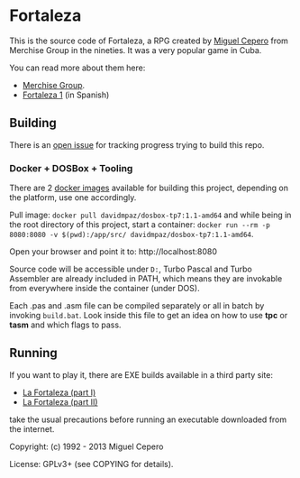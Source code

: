# Fortaleza

This is the source code of Fortaleza, a
RPG created by [Miguel Cepero][1] from Merchise Group in the nineties. It was a
very popular game in Cuba.

You can read more about them here:
 * [Merchise Group][2].
 * [Fortaleza 1][3] (in Spanish)

## Building

There is an [open issue][6] for tracking progress trying to build this repo.

### Docker + DOSBox + Tooling

There are 2 [docker images](https://hub.docker.com/repository/docker/davidmpaz/dosbox-tp7) available for building this project, depending on the platform, use one accordingly.

Pull image: `docker pull davidmpaz/dosbox-tp7:1.1-amd64` and while being in 
the root directory of this project, start a container: 
`docker run --rm -p 8080:8080 -v $(pwd):/app/src/ davidmpaz/dosbox-tp7:1.1-amd64`.

Open your browser and point it to: http://localhost:8080

Source code will be accessible under `D:`, Turbo Pascal and Turbo Assembler 
are already included in PATH, which means they are invokable from everywhere 
inside the container (under DOS).

Each .pas and .asm file can be compiled separately or all in batch by invoking
`build.bat`. Look inside this file to get an idea on how to use **tpc** or 
**tasm** and which flags to pass.

## Running

If you want to play it, there are EXE builds available in a third party site:

  - [La Fortaleza (part I)][4]
  - [La Fortaleza (part II)][5]

take the usual precautions before running an executable downloaded from the
internet.

Copyright:
  (c) 1992 - 2013 Miguel Cepero

License:
  GPLv3+ (see COPYING for details).


 [1]: https://twitter.com/miguelcepero
 [2]: https://en.wikipedia.org/wiki/Merchise
 [3]: http://wiki.caad.es/La_fortaleza_I:_En_las_entra%C3%B1as_de_la_bestia
 [4]: https://www.caad.es/?q=node/878
 [5]: https://www.caad.es/?q=node/879
 [6]: https://github.com/merchise/fortaleza/issues/2
